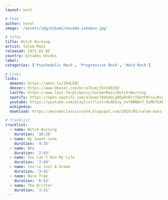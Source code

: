 ```yaml
---
layout: post

# Feed
author: kvnol
image: '/assets/img/albums/nevada-jukebox.jpg'

# Infos
title: Witch Burning
artist: Salem Mass
released: 1971-01-01
country: Estados Unidos
label:
categories: ['Psychedelic Rock', 'Progressive Rock', 'Hard Rock']

# Links
links:
  amazon: https://amzn.to/2O4LEBC
  deezer: https://www.deezer.com/br/album/154348192
  lastfm: https://www.last.fm/pt/music/Salem+Mass/Witch+Burning
  spotify: https://open.spotify.com/album/784kdoLqOOyktBrc5SpYFW?si=RigR24K-TFClsb5hvBW76g
  youtube: https://youtube.com/playlist?list=OLAK5uy_nvt0NNBnT_6zMU7LKKK4BwstYWj2Lj1Cw
  wikipedia:
  download: https://murodoclassicrock4.blogspot.com/2018/05/salem-mass-witch-burning-1971.html

# Tracklist
tracklist:
  - name: Witch Burning
    duration: '10:26'
  - name: My Sweet Jane
    duration: '4:35'
  - name: Why
    duration: '2:43'
  - name: You Can't Run My Life
    duration: '3:49'
  - name: You're Just A Dream
    duration: '3:42'
  - name: Bare Tree
    duration: '6:52'
  - name: The Drifter
    duration: '3:15'
---
```


